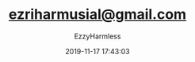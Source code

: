 ---
index: 399
title: "ezriharmusial@gmail.com"
subtitle: ""
author: "EzzyHarmless"
date: "2019-11-17 17:43:03"
seo:
  description: ""
content: "ezriharmusial@gmail.com
admin"
status: "published"
comment_status: "closed"
modified: "2019-11-17 17:43:03"
type: "flamingo_contact"
comment_count: 0
tags: []
---